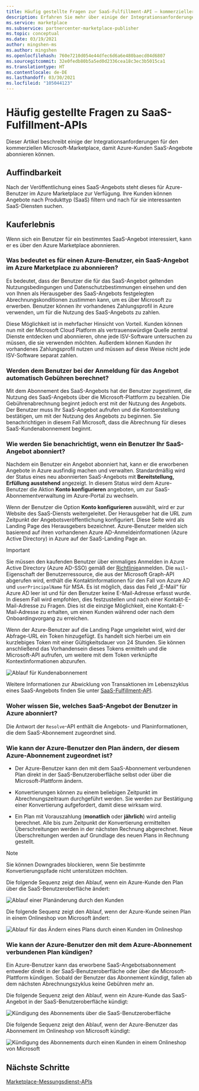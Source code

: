 ```yaml
---
title: Häufig gestellte Fragen zur SaaS-Fulfillment-API – kommerzieller Microsoft-Marketplace
description: Erfahren Sie mehr über einige der Integrationsanforderungen für den kommerziellen Microsoft-Marketplace, damit Azure-Kunden SaaS-Angebote abonnieren können.
ms.service: marketplace
ms.subservice: partnercenter-marketplace-publisher
ms.topic: conceptual
ms.date: 03/19/2021
author: mingshen-ms
ms.author: mingshen
ms.openlocfilehash: 760e7210d054e44dfec6d6a6e480baecd04d6807
ms.sourcegitcommit: 32e0fedb80b5a5ed0d2336cea18c3ec3b5015ca1
ms.translationtype: HT
ms.contentlocale: de-DE
ms.lasthandoff: 03/30/2021
ms.locfileid: "105044123"
---
```

# <a name="common-questions-about-saas-fulfillment-apis"></a>Häufig gestellte Fragen zu SaaS-Fulfillment-APIs

Dieser Artikel beschreibt einige der Integrationsanforderungen für den kommerziellen Microsoft-Marketplace, damit Azure-Kunden SaaS-Angebote abonnieren können.

## <a name="discovery-experience"></a>Auffindbarkeit

Nach der Veröffentlichung eines SaaS-Angebots steht dieses für Azure-Benutzer im Azure Marketplace zur Verfügung. Ihre Kunden können Angebote nach Produkttyp (SaaS) filtern und nach für sie interessanten SaaS-Diensten suchen.

## <a name="purchase-experience"></a>Kauferlebnis

Wenn sich ein Benutzer für ein bestimmtes SaaS-Angebot interessiert, kann er es über den Azure Marketplace abonnieren.

### <a name="what-does-it-mean-for-an-azure-user-to-subscribe-to-a-saas-offer-in-azure-marketplace"></a>Was bedeutet es für einen Azure-Benutzer, ein SaaS-Angebot im Azure Marketplace zu abonnieren?

Es bedeutet, dass der Benutzer die für das SaaS-Angebot geltenden Nutzungsbedingungen und Datenschutzbestimmungen einsehen und den von Ihnen als Herausgeber des SaaS-Angebots festgelegten Abrechnungskonditionen zustimmen kann, um es über Microsoft zu erwerben. Benutzer können ihr vorhandenes Zahlungsprofil in Azure verwenden, um für die Nutzung des SaaS-Angebots zu zahlen.

Diese Möglichkeit ist in mehrfacher Hinsicht von Vorteil. Kunden können nun mit der Microsoft Cloud Platform als vertrauenswürdige Quelle zentral Dienste entdecken und abonnieren, ohne jede ISV-Software untersuchen zu müssen, die sie verwenden möchten. Außerdem können Kunden ihr vorhandenes Zahlungsprofil nutzen und müssen auf diese Weise nicht jede ISV-Software separat zahlen.

### <a name="is-the-user-charged-automatically-when-the-offer-is-subscribed"></a>Werden dem Benutzer bei der Anmeldung für das Angebot automatisch Gebühren berechnet?

Mit dem Abonnement des SaaS-Angebots hat der Benutzer zugestimmt, die Nutzung des SaaS-Angebots über die Microsoft-Plattform zu bezahlen. Die Gebührenabrechnung beginnt jedoch erst mit der Nutzung des Angebots. Der Benutzer muss Ihr SaaS-Angebot aufrufen und die Kontoerstellung bestätigen, um mit der Nutzung des Angebots zu beginnen. Sie benachrichtigen in diesem Fall Microsoft, dass die Abrechnung für dieses SaaS-Kundenabonnement beginnt.

### <a name="how-are-you-notified-when-a-user-subscribes-to-your-saas-offer"></a>Wie werden Sie benachrichtigt, wenn ein Benutzer Ihr SaaS-Angebot abonniert?

Nachdem ein Benutzer ein Angebot abonniert hat, kann er die erworbenen Angebote in Azure ausfindig machen und verwalten. Standardmäßig wird der Status eines neu abonnierten SaaS-Angebots mit **Bereitstellung, Erfüllung ausstehend** angezeigt. In diesem Status wird dem Azure-Benutzer die Aktion **Konto konfigurieren** angeboten, um zur SaaS-Abonnementverwaltung im Azure-Portal zu wechseln.

Wenn der Benutzer die Option **Konto konfigurieren** auswählt, wird er zur Website des SaaS-Diensts weitergeleitet. Der Herausgeber hat die URL zum Zeitpunkt der Angebotsveröffentlichung konfiguriert. Diese Seite wird als Landing Page des Herausgebers bezeichnet. Azure-Benutzer melden sich basierend auf ihren vorhandenen Azure AD-Anmeldeinformationen (Azure Active Directory) in Azure auf der SaaS-Landing Page an.

> [!IMPORTANT]
> Sie müssen den kaufenden Benutzer über einmaliges Anmelden in Azure Active Directory (Azure AD-SSO) gemäß der [Richtlinie](/legal/marketplace/certification-policies?context=/azure/marketplace/context/context)anmelden. Die `mail`-Eigenschaft der Benutzerressource, die aus der Microsoft Graph-API abgerufen wird, enthält die Kontaktinformationen für den Fall von Azure AD und `userPrincipalName` für MSA. Es ist möglich, dass das Feld „E-Mail“ für Azure AD leer ist und für den Benutzer keine E-Mail-Adresse erfasst wurde. In diesem Fall wird empfohlen, dies festzustellen und nach einer Kontakt-E-Mail-Adresse zu Fragen. Dies ist die einzige Möglichkeit, eine Kontakt-E-Mail-Adresse zu erhalten, um einen Kunden während oder nach dem Onboardingvorgang zu erreichen.

Wenn der Azure-Benutzer auf die Landing Page umgeleitet wird, wird der Abfrage-URL ein Token hinzugefügt. Es handelt sich hierbei um ein kurzlebiges Token mit einer Gültigkeitsdauer von 24 Stunden. Sie können anschließend das Vorhandensein dieses Tokens ermitteln und die Microsoft-API aufrufen, um weitere mit dem Token verknüpfte Kontextinformationen abzurufen.

![Ablauf für Kundenabonnement](media/saas-metering-service-integration-flow-a.png)

Weitere Informationen zur Abwicklung von Transaktionen im Lebenszyklus eines SaaS-Angebots finden Sie unter [SaaS-Fulfillment-API](pc-saas-fulfillment-api-v2.md).

### <a name="how-do-you-know-the-saas-offer-to-which-the-user-subscribes-in-azure"></a>Woher wissen Sie, welches SaaS-Angebot der Benutzer in Azure abonniert?

Die Antwort der `Resolve`-API enthält die Angebots- und Planinformationen, die dem SaaS-Abonnement zugeordnet sind.

### <a name="how-can-the-azure-user-change-the-plan-associated-with-this-azure-subscription"></a>Wie kann der Azure-Benutzer den Plan ändern, der diesem Azure-Abonnement zugeordnet ist?

* Der Azure-Benutzer kann den mit dem SaaS-Abonnement verbundenen Plan direkt in der SaaS-Benutzeroberfläche selbst oder über die Microsoft-Plattform ändern.

* Konvertierungen können zu einem beliebigen Zeitpunkt im Abrechnungszeitraum durchgeführt werden. Sie werden zur Bestätigung einer Konvertierung aufgefordert, damit diese wirksam wird.

* Ein Plan mit Vorauszahlung (**monatlich** oder **jährlich**) wird anteilig berechnet. Alle bis zum Zeitpunkt der Konvertierung ermittelten Überschreitungen werden in der nächsten Rechnung abgerechnet. Neue Überschreitungen werden auf Grundlage des neuen Plans in Rechnung gestellt.

>[!Note]
>Sie können Downgrades blockieren, wenn Sie bestimmte Konvertierungspfade nicht unterstützen möchten.

Die folgende Sequenz zeigt den Ablauf, wenn ein Azure-Kunde den Plan über die SaaS-Benutzeroberfläche ändert:

![Ablauf einer Planänderung durch den Kunden](media/saas-metering-service-integration-flow-b.png)

Die folgende Sequenz zeigt den Ablauf, wenn der Azure-Kunde seinen Plan in einem Onlineshop von Microsoft ändert:

![Ablauf für das Ändern eines Plans durch einen Kunden im Onlineshop](media/saas-metering-service-integration-flow-c.png)

### <a name="how-can-the-azure-user-unsubscribe-from-the-plan-associated-with-azure-subscription"></a>Wie kann der Azure-Benutzer den mit dem Azure-Abonnement verbundenen Plan kündigen?

Ein Azure-Benutzer kann das erworbene SaaS-Angebotsabonnement entweder direkt in der SaaS-Benutzeroberfläche oder über die Microsoft-Plattform kündigen. Sobald der Benutzer das Abonnement kündigt, fallen ab dem nächsten Abrechnungszyklus keine Gebühren mehr an.

Die folgende Sequenz zeigt den Ablauf, wenn ein Azure-Kunde das SaaS-Angebot in der SaaS-Benutzeroberfläche kündigt:

![Kündigung des Abonnements über die SaaS-Benutzeroberfläche](media/saas-metering-service-integration-flow-d.png)

Die folgende Sequenz zeigt den Ablauf, wenn der Azure-Benutzer das Abonnement im Onlineshop von Microsoft kündigt:

![Kündigung des Abonnements durch einen Kunden in einem Onlineshop von Microsoft](media/saas-metering-service-integration-flow-e.png)

## <a name="next-steps"></a>Nächste Schritte

[Marketplace-Messungsdienst-APIs](./marketplace-metering-service-apis.md)
